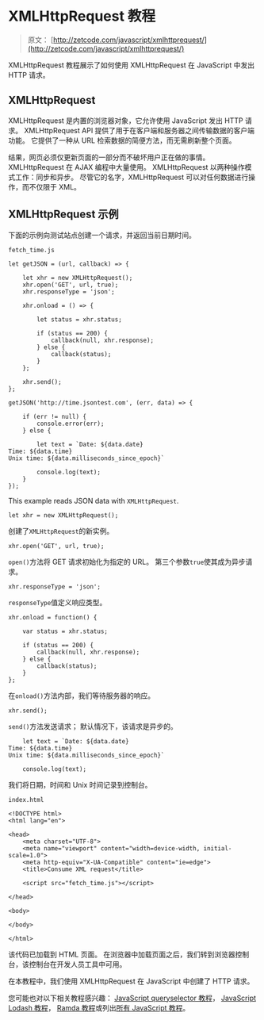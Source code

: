 # XMLHttpRequest 教程

> 原文： [http://zetcode.com/javascript/xmlhttprequest/](http://zetcode.com/javascript/xmlhttprequest/)

XMLHttpRequest 教程展示了如何使用 XMLHttpRequest 在 JavaScript 中发出 HTTP 请求。

## XMLHttpRequest

XMLHttpRequest 是内置的浏览器对象，它允许使用 JavaScript 发出 HTTP 请求。 XMLHttpRequest API 提供了用于在客户端和服务器之间传输数据的客户端功能。 它提供了一种从 URL 检索数据的简便方法，而无需刷新整个页面。

结果，网页必须仅更新页面的一部分而不破坏用户正在做的事情。 XMLHttpRequest 在 AJAX 编程中大量使用。 XMLHttpRequest 以两种操作模式工作：同步和异步。 尽管它的名字，XMLHttpRequest 可以对任何数据进行操作，而不仅限于 XML。

## XMLHttpRequest 示例

下面的示例向测试站点创建一个请求，并返回当前日期时间。

`fetch_time.js`

```
let getJSON = (url, callback) => {

    let xhr = new XMLHttpRequest();
    xhr.open('GET', url, true);
    xhr.responseType = 'json';

    xhr.onload = () => {

        let status = xhr.status;

        if (status == 200) {
            callback(null, xhr.response);
        } else {
            callback(status);
        }
    };

    xhr.send();
};

getJSON('http://time.jsontest.com', (err, data) => {

    if (err != null) {
        console.error(err);
    } else {

        let text = `Date: ${data.date}
Time: ${data.time}
Unix time: ${data.milliseconds_since_epoch}`

        console.log(text);
    }
});

```

This example reads JSON data with `XMLHttpRequest`.

```
let xhr = new XMLHttpRequest();

```

创建了`XMLHttpRequest`的新实例。

```
xhr.open('GET', url, true);

```

`open()`方法将 GET 请求初始化为指定的 URL。 第三个参数`true`使其成为异步请求。

```
xhr.responseType = 'json';

```

`responseType`值定义响应类型。

```
xhr.onload = function() {

    var status = xhr.status;

    if (status == 200) {
        callback(null, xhr.response);
    } else {
        callback(status);
    }
};

```

在`onload()`方法内部，我们等待服务器的响应。

```
xhr.send();

```

`send()`方法发送请求； 默认情况下，该请求是异步的。

```
    let text = `Date: ${data.date}
Time: ${data.time}
Unix time: ${data.milliseconds_since_epoch}`

    console.log(text);

```

我们将日期，时间和 Unix 时间记录到控制台。

`index.html`

```
<!DOCTYPE html>
<html lang="en">

<head>
    <meta charset="UTF-8">
    <meta name="viewport" content="width=device-width, initial-scale=1.0">
    <meta http-equiv="X-UA-Compatible" content="ie=edge">
    <title>Consume XML request</title>

    <script src="fetch_time.js"></script>

</head>

<body>

</body>

</html>

```

该代码已加载到 HTML 页面。 在浏览器中加载页面之后，我们转到浏览器控制台，该控制台在开发人员工具中可用。

在本教程中，我们使用 XMLHttpRequest 在 JavaScript 中创建了 HTTP 请求。

您可能也对以下相关教程感兴趣： [JavaScript queryselector 教程](/javascript/queryselector/)， [JavaScript Lodash 教程](/javascript/lodash/)， [Ramda 教程](/javascript/ramda/)或列出[所有 JavaScript 教程](/all/#js)。